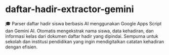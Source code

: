 # daftar-hadir-extractor-gemini
🎓 Parser daftar hadir siswa berbasis AI menggunakan Google Apps Script dan Gemini AI. Otomatis mengekstrak nama siswa, data kehadiran, dan informasi kelas dari dokumen daftar hadir yang dipindai. Sempurna untuk sekolah dan institusi pendidikan yang ingin mendigitalkan catatan kehadiran dengan efisien.
